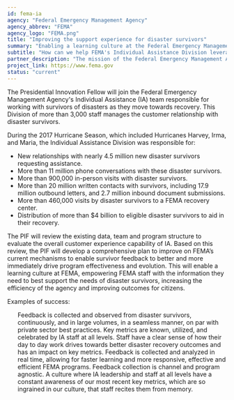 ```yaml
---
id: fema-ia
agency: "Federal Emergency Management Agency"
agency_abbrev: "FEMA"
agency_logo: "FEMA.png"
title: "Improving the support experience for disaster survivors"
summary: "Enabling a learning culture at the Federal Emergency Management Agency (FEMA), empowering FEMA staff with the information they need to best support the needs of disaster survivors, increasing the efficiency of the agency and improving outcomes for citizens."
subtitle: "How can we help FEMA's Individual Assistance Division leverage their limited resources to make the biggest impact and ensure the assistance FEMA provides after a disaster is prioritized to meet the most important needs of disaster survivors?"
partner_description: "The mission of the Federal Emergency Management Agency (FEMA) is to help people before, during, and after disasters. After large disasters, FEMA provides a suite of assistance to eligible individuals, families, and households to help with their recovery."
project_link: https://www.fema.gov
status: "current"
---
```

The Presidential Innovation Fellow will join the Federal Emergency Management Agency's Individual Assistance (IA) team responsible for working with survivors of disasters as they move towards recovery. This Division of more than 3,000 staff manages the customer relationship with disaster survivors.

During the 2017 Hurricane Season, which included Hurricanes Harvey, Irma, and Maria, the Individual Assistance Division was responsible for:
<ul>
<li>New relationships with nearly 4.5 million new disaster survivors requesting assistance.</li>
<li>More than 11 million phone conversations with these disaster survivors.</li>
<li>More than 900,000 in-person visits with disaster survivors.</li>
<li>More than 20 million written contacts with survivors, including 17.9 million outbound letters, and 2.7 million inbound document submissions.</li>
<li>More than 460,000 visits by disaster survivors to a FEMA recovery center.</li>
<li>Distribution of more than $4 billion to eligible disaster survivors to aid in their recovery.</li>
</ul>

The PIF will review the existing data, team and program structure to evaluate the overall customer experience capability of IA. Based on this review, the PIF will develop a comprehensive plan to improve on FEMA’s current mechanisms to enable survivor feedback to better and more immediately drive program effectiveness and evolution. This will enable a learning culture at FEMA, empowering FEMA staff with the information they need to best support the needs of disaster survivors, increasing the efficiency of the agency and improving outcomes for citizens.

Examples of success:
<ul>
Feedback is collected and observed from disaster survivors, continuously, and in large volumes, in a seamless manner, on par with private sector best practices.
Key metrics are known, utilized, and celebrated by IA staff at all levels.  Staff have a clear sense of how their day to day work drives towards better disaster recovery outcomes and has an impact on key metrics.
Feedback is collected and analyzed in real time, allowing for faster learning and more responsive, effective and efficient FEMA programs.
Feedback collection is channel and program agnostic.
A culture where IA leadership and staff at all levels have a constant awareness of our most recent key metrics, which are so ingrained in our culture, that staff recites them from memory.
